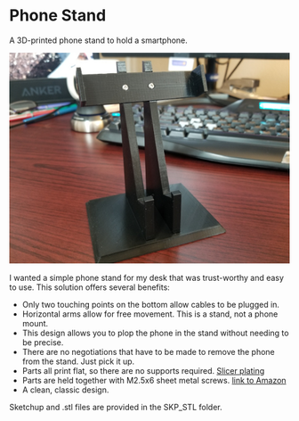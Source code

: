 # Phone Stand
 A 3D-printed phone stand to hold a smartphone.

![The Stand.](./Pics/Scaled_standPic.jpg)

I wanted a simple phone stand for my desk that was trust-worthy and easy to use.  This solution offers several benefits:

- Only two touching points on the bottom allow cables to be plugged in.
- Horizontal arms allow for free movement.  This is a stand, not a phone mount.
- This design allows you to plop the phone in the stand without needing to be precise.
- There are no negotiations that have to be made to remove the phone from the stand.  Just pick it up.
- Parts all print flat, so there are no supports required. [Slicer plating](../blob/master/Pics/Slicer_plating.jpg)
- Parts are held together with M2.5x6 sheet metal screws. [link to Amazon](https://www.amazon.com/gp/product/B01L7PDGXO/ref=ppx_yo_dt_b_search_asin_title?ie=UTF8&psc=1)
- A clean, classic design.

Sketchup and .stl files are provided in the SKP_STL folder. 
